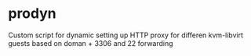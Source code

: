 # prodyn
Custom script for dynamic setting up HTTP proxy for differen kvm-libvirt guests based on doman + 3306 and 22 forwarding 
